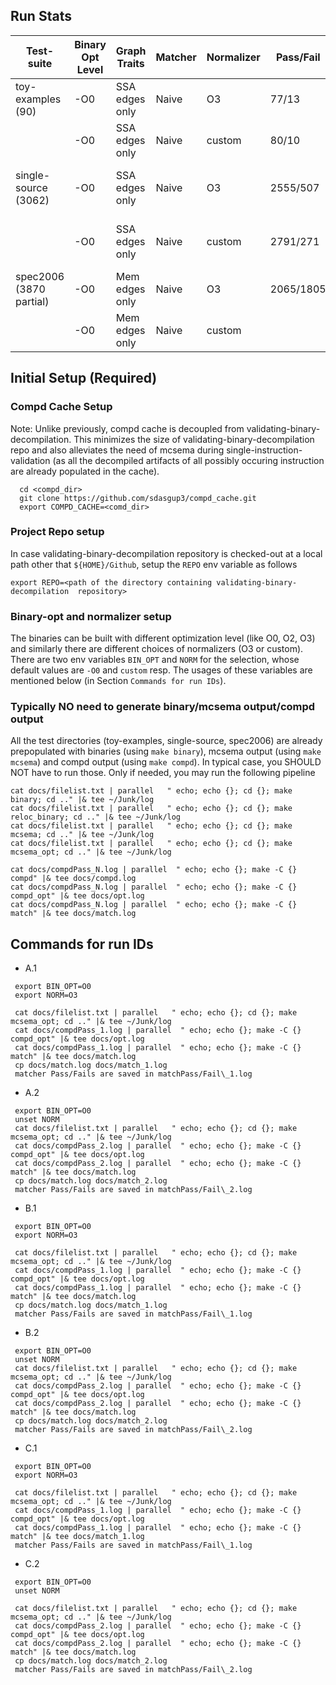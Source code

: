 ## Run Stats
| Test-suite  | Binary Opt Level | Graph Traits | Matcher | Normalizer | Pass/Fail | Comments | run ID |
|---|---|---|---|---|---|---|---|
|  toy-examples (90)|  -O0 |  SSA edges only | Naive | O3       | 77/13   | same with memdep edges | A.1 |
|                   |  -O0 |  SSA edges only | Naive | custom   | 80/10   | same with memdep edges | A.2 |
|  single-source (3062)|  -O0 |  SSA edges only | Naive | O3     | 2555/507 | 2508/554 with memedges; soon fixed| B.1|
|                      |  -O0 |  SSA edges only | Naive | custom | 2791/271 | 2746/316 with memedges, soon fixed|  B.2|
|  spec2006 (3870 partial)|  -O0 |  Mem edges only | Naive | O3 | 2065/1805 | saved in matchPass\_1 | C.1 |
|                         |  -O0 |  Mem edges only | Naive | custom | | saved in matchPass\_2 | C.2|


## Initial Setup (Required)
### Compd Cache Setup
Note: Unlike previously, compd cache is decoupled from
validating-binary-decompilation.  This minimizes the size of
validating-binary-decompilation repo and also alleviates  the need of mcsema
during single-instruction-validation (as all the decompiled artifacts of all
    possibly occuring instruction are already populated in the cache).
```
  cd <compd_dir>
  git clone https://github.com/sdasgup3/compd_cache.git
  export COMPD_CACHE=<comd_dir>
```

### Project Repo setup
In case validating-binary-decompilation  repository is checked-out at a local path other that `${HOME}/Github`, setup the `REPO` env variable as follows
```
export REPO=<path of the directory containing validating-binary-decompilation  repository>
```

### Binary-opt and normalizer setup
The binaries can be built with different optimization level (like O0, O2, O3) and similarly there are different choices of normalizers (O3 or custom). There are two env variables
`BIN_OPT` and `NORM` for the selection,  whose default values are `-O0` and `custom` resp. The usages of these variables are mentioned below (in Section `Commands for run IDs`).

### Typically NO need to generate binary/mcsema output/compd output
All the test directories (toy-examples, single-source, spec2006) are already prepopulated with binaries (using `make binary`), mcsema output (using `make mcsema`) and compd output (using `make compd`).
In typical case, you SHOULD NOT have to run those.
Only if needed, you may run the following pipeline
```
cat docs/filelist.txt | parallel   " echo; echo {}; cd {}; make binary; cd .." |& tee ~/Junk/log
cat docs/filelist.txt | parallel   " echo; echo {}; cd {}; make reloc_binary; cd .." |& tee ~/Junk/log
cat docs/filelist.txt | parallel   " echo; echo {}; cd {}; make mcsema; cd .." |& tee ~/Junk/log
cat docs/filelist.txt | parallel   " echo; echo {}; cd {}; make mcsema_opt; cd .." |& tee ~/Junk/log

cat docs/compdPass_N.log | parallel  " echo; echo {}; make -C {} compd" |& tee docs/compd.log
cat docs/compdPass_N.log | parallel  " echo; echo {}; make -C {} compd_opt" |& tee docs/opt.log
cat docs/compdPass_N.log | parallel  " echo; echo {}; make -C {} match" |& tee docs/match.log
```


## Commands for run IDs
 - A.1
 ```
  export BIN_OPT=O0
  export NORM=O3

  cat docs/filelist.txt | parallel   " echo; echo {}; cd {}; make mcsema_opt; cd .." |& tee ~/Junk/log
  cat docs/compdPass_1.log | parallel  " echo; echo {}; make -C {} compd_opt" |& tee docs/opt.log
  cat docs/compdPass_1.log | parallel  " echo; echo {}; make -C {} match" |& tee docs/match.log
  cp docs/match.log docs/match_1.log
  matcher Pass/Fails are saved in matchPass/Fail\_1.log
 ```

 - A.2
 ```
  export BIN_OPT=O0
  unset NORM
  cat docs/filelist.txt | parallel   " echo; echo {}; cd {}; make mcsema_opt; cd .." |& tee ~/Junk/log
  cat docs/compdPass_2.log | parallel  " echo; echo {}; make -C {} compd_opt" |& tee docs/opt.log
  cat docs/compdPass_2.log | parallel  " echo; echo {}; make -C {} match" |& tee docs/match.log
  cp docs/match.log docs/match_2.log
  matcher Pass/Fails are saved in matchPass/Fail\_2.log
 ```

 - B.1
 ```
  export BIN_OPT=O0
  export NORM=O3

  cat docs/filelist.txt | parallel   " echo; echo {}; cd {}; make mcsema_opt; cd .." |& tee ~/Junk/log
  cat docs/compdPass_1.log | parallel  " echo; echo {}; make -C {} compd_opt" |& tee docs/opt.log
  cat docs/compdPass_1.log | parallel  " echo; echo {}; make -C {} match" |& tee docs/match.log
  cp docs/match.log docs/match_1.log
  matcher Pass/Fails are saved in matchPass/Fail\_1.log
 ```

 - B.2
 ```
  export BIN_OPT=O0
  unset NORM
  cat docs/filelist.txt | parallel   " echo; echo {}; cd {}; make mcsema_opt; cd .." |& tee ~/Junk/log
  cat docs/compdPass_2.log | parallel  " echo; echo {}; make -C {} compd_opt" |& tee docs/opt.log
  cat docs/compdPass_2.log | parallel  " echo; echo {}; make -C {} match" |& tee docs/match.log
  cp docs/match.log docs/match_2.log
  matcher Pass/Fails are saved in matchPass/Fail\_2.log
 ```

 - C.1
 ```
  export BIN_OPT=O0
  export NORM=O3

  cat docs/filelist.txt | parallel   " echo; echo {}; cd {}; make mcsema_opt; cd .." |& tee ~/Junk/log
  cat docs/compdPass_1.log | parallel  " echo; echo {}; make -C {} compd_opt" |& tee docs/opt.log
  cat docs/compdPass_1.log | parallel  " echo; echo {}; make -C {} match" |& tee docs/match_1.log
  matcher Pass/Fails are saved in matchPass/Fail\_1.log
 ```

 - C.2
 ```
  export BIN_OPT=O0
  unset NORM

  cat docs/filelist.txt | parallel   " echo; echo {}; cd {}; make mcsema_opt; cd .." |& tee ~/Junk/log
  cat docs/compdPass_2.log | parallel  " echo; echo {}; make -C {} compd_opt" |& tee docs/opt.log
  cat docs/compdPass_2.log | parallel  " echo; echo {}; make -C {} match" |& tee docs/match.log
  cp docs/match.log docs/match_2.log
  matcher Pass/Fails are saved in matchPass/Fail\_2.log
 ```
